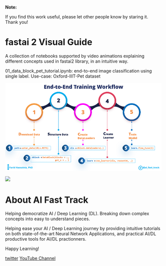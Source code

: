 <div class="alert alert-info">
    
**Note:**  

If you find this work useful, please let other people know by staring it. Thank you!
    
</div>

# fastai 2 Visual Guide

A collection of notebooks supported by video animations explaining different concepts used in fastai2 library, in an intuitive way.

01_data_block_pet_tutorial.ipynb: end-to-end image classification using single label. Use-case: Oxford-IIIT-Pet dataset
 
![](images/end-to-end-training-workflow-medium.png)

[![](http://img.youtube.com/vi/G-xAIxcHWVg/0.jpg)](https://www.youtube.com/watch?v=G-xAIxcHWVg "Tutorial - Image Classification with a Single Label using Google Colab")



# About AI Fast Track
Helping democratize AI / Deep Learning (DL). Breaking down complex concepts into easy to understand pieces.

Helping ease your AI / Deep Learning journey by providing intuitive tutorials on both state-of-the-art Neural Network Applications, and practical AI/DL productive tools for AI/DL practionners.

Happy Learning!

[twitter](https://twitter.com/ai_fast_track)
[YouTube Channel](https://www.youtube.com/channel/UCht9jVWkzlolBqWJ2tsskOQ)

